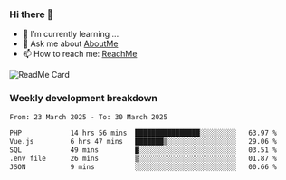 ### Hi there 👋

- 🌱 I’m currently learning ...
- 💬 Ask me about [AboutMe](https://www.itzcy.com/about)
- 📫 How to reach me: [ReachMe](https://www.itzcy.com/about)

![ReadMe Card](https://github-readme-stats-ten-gilt.vercel.app/api?username=SuperChenYun&show_icons=true&title_color=fff&icon_color=79ff97&text_color=9f9f9f&bg_color=151515&hide_border=true)

### Weekly development breakdown
<!--START_SECTION:waka-->

```txt
From: 23 March 2025 - To: 30 March 2025

PHP            14 hrs 56 mins  ████████████████░░░░░░░░░   63.97 %
Vue.js         6 hrs 47 mins   ███████▒░░░░░░░░░░░░░░░░░   29.06 %
SQL            49 mins         █░░░░░░░░░░░░░░░░░░░░░░░░   03.51 %
.env file      26 mins         ▒░░░░░░░░░░░░░░░░░░░░░░░░   01.87 %
JSON           9 mins          ░░░░░░░░░░░░░░░░░░░░░░░░░   00.66 %
```

<!--END_SECTION:waka-->
